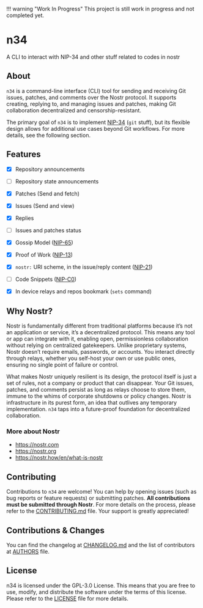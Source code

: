 !!! warning "Work In Progress"
    This project is still work in progress and not completed yet.

# n34

A CLI to interact with NIP-34 and other stuff related to codes in nostr

## About

`n34` is a command-line interface (CLI) tool for sending and receiving Git
issues, patches, and comments over the Nostr protocol. It supports creating,
replying to, and managing issues and patches, making Git collaboration
decentralized and censorship-resistant.

The primary goal of `n34` is to implement [NIP-34] (`git` stuff), but its
flexible design allows for additional use cases beyond Git workflows. For more
details, see the following section.

## Features

- [X] Repository announcements
- [ ] Repository state announcements
- [X] Patches (Send and fetch)
- [X] Issues (Send and view)
- [X] Replies
- [ ] Issues and patches status
- [X] Gossip Model ([NIP-65])
- [X] Proof of Work ([NIP-13])
- [X] `nostr:` URI scheme, in the issue/reply content ([NIP-21])
- [ ] Code Snippets ([NIP-C0])
- [X] In device relays and repos bookmark (`sets` command)


## Why Nostr?

Nostr is fundamentally different from traditional platforms because it’s not
an application or service, it’s a decentralized protocol. This means any tool or
app can integrate with it, enabling open, permissionless collaboration without
relying on centralized gatekeepers. Unlike proprietary systems, Nostr doesn’t
require emails, passwords, or accounts. You interact directly through relays,
whether you self-host your own or use public ones, ensuring no single point of
failure or control.

What makes Nostr uniquely resilient is its design, the protocol itself is just
a set of rules, not a company or product that can disappear. Your Git issues,
patches, and comments persist as long as relays choose to store them, immune to
the whims of corporate shutdowns or policy changes. Nostr is infrastructure in
its purest form, an idea that outlives any temporary implementation. `n34` taps
into a future-proof foundation for decentralized collaboration.

### More about Nostr

- <https://nostr.com>
- <https://nostr.org>
- <https://nostr.how/en/what-is-nostr>

## Contributing

Contributions to `n34` are welcome! You can help by opening issues (such as bug
reports or feature requests) or submitting patches. **All contributions must be
submitted through Nostr**. For more details on the process, please refer to the
[CONTRIBUTING.md](CONTRIBUTING.md) file. Your support is greatly appreciated!

## Contributions & Changes

You can find the changelog at [CHANGELOG.md](CHANGELOG.md) and the list of
contributors at [AUTHORS](AUTHORS) file.

## License

n34 is licensed under the GPL-3.0 License. This means that you are free to use,
modify, and distribute the software under the terms of this license. Please
refer to the [LICENSE](LICENSE) file for more details.

[NIP-34]: https://github.com/nostr-protocol/nips/blob/master/34.md
[NIP-65]: https://github.com/nostr-protocol/nips/blob/master/65.md
[NIP-13]: https://github.com/nostr-protocol/nips/blob/master/13.md
[NIP-21]: https://github.com/nostr-protocol/nips/blob/master/21.md
[NIP-C0]: https://github.com/nostr-protocol/nips/blob/master/C0.md
